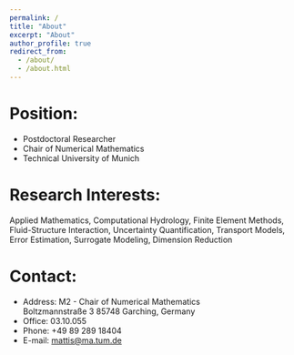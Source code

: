 ```yaml
---
permalink: /
title: "About"
excerpt: "About"
author_profile: true
redirect_from: 
  - /about/
  - /about.html
---
```


**Position:**
======
* Postdoctoral Researcher
* Chair of Numerical Mathematics
* Technical University of Munich

**Research Interests:**
======
Applied Mathematics, Computational Hydrology, Finite Element Methods, Fluid-Structure Interaction, Uncertainty Quantification, Transport Models, Error Estimation, Surrogate Modeling, Dimension Reduction
	
**Contact:**
======
* Address: 
  M2 - Chair of Numerical Mathematics	
  Boltzmannstraße 3	
  85748 Garching, Germany
* Office: 03.10.055	
* Phone: +49 89 289 18404	
* E-mail: mattis@ma.tum.de